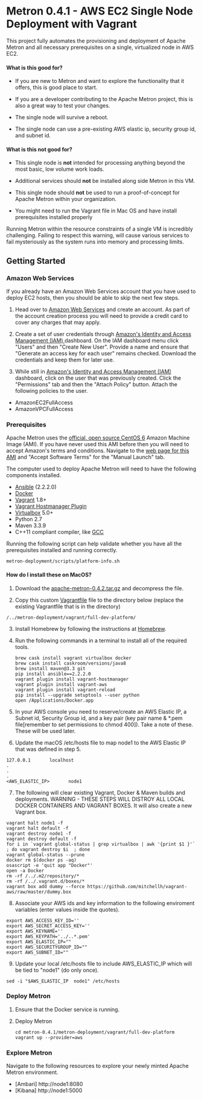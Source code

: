 <!--
Licensed to the Apache Software Foundation (ASF) under one
or more contributor license agreements.  See the NOTICE file
distributed with this work for additional information
regarding copyright ownership.  The ASF licenses this file
to you under the Apache License, Version 2.0 (the
"License"); you may not use this file except in compliance
with the License.  You may obtain a copy of the License at

    http://www.apache.org/licenses/LICENSE-2.0

Unless required by applicable law or agreed to in writing, software
distributed under the License is distributed on an "AS IS" BASIS,
WITHOUT WARRANTIES OR CONDITIONS OF ANY KIND, either express or implied.
See the License for the specific language governing permissions and
limitations under the License.
-->
Metron 0.4.1 - AWS EC2 Single Node Deployment with Vagrant 
==================

This project fully automates the provisioning and deployment of Apache Metron and all necessary prerequisites on a single, virtualized node in AWS EC2. 

#### What is this good for?

* If you are new to Metron and want to explore the functionality that it offers, this is good place to start.  

* If you are a developer contributing to the Apache Metron project, this is also a great way to test your changes.  

* The single node will survive a reboot.

* The single node can use a pre-existing AWS elastic ip, security group id, and subnet id.

#### What is this **not** good for?

* This single node is **not** intended for processing anything beyond the most basic, low volume work loads.

* Additional services should **not** be installed along side Metron in this VM.

* This single node should **not** be used to run a proof-of-concept for Apache Metron within your organization.

* You might need to run the Vagrant file in Mac OS and have install prerequisites installed properly 

Running Metron within the resource constraints of a single VM is incredibly challenging. Failing to respect this warning, will cause various services to fail mysteriously as the system runs into memory and processing limits.


Getting Started
---------------
### Amazon Web Services

If you already have an Amazon Web Services account that you have used to deploy EC2 hosts, then you should be able to skip the next few steps.

1. Head over to [Amazon Web Services](http://aws.amazon.com/) and create an account.  As part of the account creation process you will need to provide a credit card to cover any charges that may apply.

2. Create a set of user credentials through [Amazon's Identity and Access Management (IAM) ](https://console.aws.amazon.com/iam/) dashboard.  On the IAM dashboard menu click "Users" and then "Create New User". Provide a name and ensure that "Generate an access key for each user" remains checked.  Download the credentials and keep them for later use.

3.  While still in [Amazon's Identity and Access Management (IAM) ](https://console.aws.amazon.com/iam/) dashboard, click on the user that was previously created.  Click the "Permissions" tab and then the "Attach Policy" button.  Attach the following policies to the user.

  - AmazonEC2FullAccess
  - AmazonVPCFullAccess



### Prerequisites
Apache Metron uses the [official, open source CentOS 6](https://aws.amazon.com/marketplace/pp/B00NQAYLWO) Amazon Machine Image (AMI).  If you have never used this AMI before then you will need to accept Amazon's terms and conditions. Navigate to the [web page for this AMI](https://aws.amazon.com/marketplace/pp/B00NQAYLWO) and "Accept Software Terms" for the "Manual Launch" tab.

The computer used to deploy Apache Metron will need to have the following components installed.

 - [Ansible](https://github.com/ansible/ansible) (2.2.2.0)
 - [Docker](https://www.docker.com/community-edition)
 - [Vagrant](https://www.vagrantup.com) 1.8+
 - [Vagrant Hostmanager Plugin](https://github.com/devopsgroup-io/vagrant-hostmanager)
 - [Virtualbox](https://virtualbox.org) 5.0+
 - Python 2.7
 - Maven 3.3.9
 - C++11 compliant compiler, like [GCC](https://gcc.gnu.org/projects/cxx-status.html#cxx11)


Running the following script can help validate whether you have all the prerequisites installed and running correctly.

  ```
  metron-deployment/scripts/platform-info.sh
  ```

#### How do I install these on MacOS?

1. Download the [apache-metron-0.4.2.tar.gz](https://archive.apache.org/dist/metron/0.4.2/) and decompress the file. 

2. Copy this custom [Vagrantfile](./Vagrantfile) file to the directory below (replace the existing Vagrantfile that is in the directory)
```
/../metron-deployment/vagrant/full-dev-platform/
```

3. Install Homebrew by following the instructions at [Homebrew](http://brew.sh/).

4. Run the following commands in a terminal to install all of the required tools.

    ```  
    brew cask install vagrant virtualbox docker
    brew cask install caskroom/versions/java8
    brew install maven@3.3 git
    pip install ansible==2.2.2.0
    vagrant plugin install vagrant-hostmanager
    vagrant plugin install vagrant-aws
    vagrant plugin install vagrant-reload
    pip install --upgrade setuptools --user python
    open /Applications/Docker.app
    ```
5. In your AWS console you need to reserve/create an AWS Elastic IP, a Subnet id, Security Group id, and a key pair (key pair name & *.pem file[remember to set permissions to chmod 400]). Take a note of these. These will be used later. 

6. Update the macOS /etc/hosts file to map node1 to the AWS Elastic IP that was defined in step 5. 
```
127.0.0.1       localhost
.
.
.
<AWS_ELASTIC_IP>       node1
```

7. The following will clear existing Vagrant, Docker & Maven builds and deployments. WARNING - THESE STEPS WILL DISTROY ALL LOCAL DOCKER CONTAINERS AND VAGRANT BOXES. It will also create a new Vagrant box.
```
vagrant halt node1 -f
vagrant halt default -f
vagrant destroy node1 -f
vagrant destroy default -f
for i in `vagrant global-status | grep virtualbox | awk '{print $1 }'` ; do vagrant destroy $i  ; done
vagrant global-status --prune
docker rm $(docker ps -aq)
osascript -e 'quit app "Docker"'
open -a Docker
rm -rf /../.m2/repository/*
rm -rf /../.vagrant.d/boxes/*
vagrant box add dummy --force https://github.com/mitchellh/vagrant-aws/raw/master/dummy.box
```
8. Associate your AWS ids and key information to the following enviroment variables (enter values inside the quotes).
```
export AWS_ACCESS_KEY_ID=''
export AWS_SECRET_ACCESS_KEY=''
export AWS_KEYNAME=''
export AWS_KEYPATH='../..*.pem'
export AWS_ELASTIC_IP=""
export AWS_SECURITYGROUP_ID=""
export AWS_SUBNET_ID=""
```
9. Update your local /etc/hosts file to include AWS_ELASTIC_IP which will be tied to "node1" (do only once).
```
sed -i "$AWS_ELASTIC_IP  node1" /etc/hosts
```

### Deploy Metron

1. Ensure that the Docker service is running.

2. Deploy Metron

    ```
    cd metron-0.4.1/metron-deployment/vagrant/full-dev-platform
    vagrant up --provider=aws
    ```

### Explore Metron

Navigate to the following resources to explore your newly minted Apache Metron environment.

* [Ambari] http://node1:8080
* [Kibana] http://node1:5000
